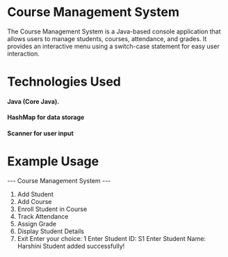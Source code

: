 # Course Management System
The Course Management System is a Java-based console application that allows users to manage students, courses, attendance, and grades. It provides an interactive menu using a switch-case statement for easy user interaction.

# Technologies Used

#### Java (Core Java).
#### HashMap for data storage
#### Scanner for user input

# Example Usage
--- Course Management System ---
1. Add Student
2. Add Course
3. Enroll Student in Course
4. Track Attendance
5. Assign Grade
6. Display Student Details
7. Exit
Enter your choice: 1
Enter Student ID: S1
Enter Student Name: Harshini
Student added successfully!
